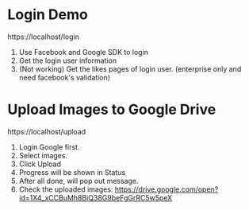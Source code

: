 # Login Demo
https://localhost/login
1. Use Facebook and Google SDK to login
2. Get the login user information
3. (Not working) Get the likes pages of login user. (enterprise only and need facebook's validation)

# Upload Images to Google Drive
https://localhost/upload
1. Login Google first.
2. Select images.
3. Click Upload
4. Progress will be shown in Status
5. After all done, will pop out message.
6. Check the uploaded images: https://drive.google.com/open?id=1X4_xCCBuMh8BiQ38G9beFgGrRC5w5peX
